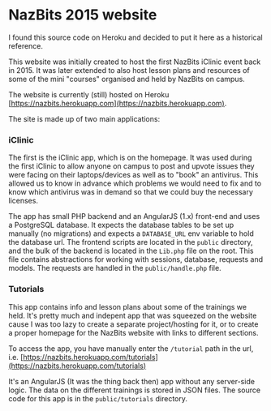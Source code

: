 # NazBits 2015 website

I found this source code on Heroku and decided to put it here as a historical reference.

This website was initially created to host the first NazBits iClinic event back in 2015.
It was later extended to also host lesson plans and resources of some of the mini "courses"
organised and held by NazBits on campus.

The website is currently (still) hosted on Heroku [https://nazbits.herokuapp.com](https://nazbits.herokuapp.com).

The site is made up of two main applications:

### iClinic
The first is the iClinic app, which is on the homepage. It was used during
the first iClinic to allow anyone on campus to post and upvote issues they were facing on their laptops/devices
as well as to "book" an antivirus. This allowed us to know in advance which problems we would need
to fix and to know which antivirus was in demand so that we could buy the necessary licenses.

The app has small PHP backend and an AngularJS (1.x) front-end and uses a PostgreSQL database.
It expects the database tables to be set up manually (no migrations) and expects
a `DATABASE_URL` env variable to hold the database url.
The frontend scripts are located in the `public` directory, and the bulk of the backend
is located in the `Lib.php` file on the root. This file contains abstractions for working with sessions,
database, requests and models. The requests are handled in the `public/handle.php` file.

### Tutorials
This app contains info and lesson plans about some of the trainings we held. It's pretty much
and indepent app that was squeezed on the website cause I was too lazy to create a separate project/hosting
for it, or to create a proper homepage for the NazBits website with links to different sections.

To access the app, you have manually enter the `/tutorial`
path in the url, i.e. [https://nazbits.herokuapp.com/tutorials](https://nazbits.herokuapp.com/tutorials)

It's an AngularJS (It was the thing back then) app without any server-side logic.
The data on the different trainings is stored in JSON files.
The source code for this app is in the `public/tutorials` directory.
